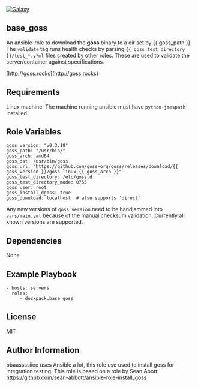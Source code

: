 [![Galaxy](https://img.shields.io/badge/galaxy-dockpack.base__goss-blue.svg?style=flat)](https://galaxy.ansible.com/dockpack/base_goss)

base_goss
---------

An ansible-role to download the **goss** binary to a dir set by {{ goss_path }}.
The `validate` tag runs health checks by parsing `{{ goss_test_directory }}/test_*.y*ml` files created by other roles.
These are used to validate the server/container against specifications.

[http://goss.rocks](http://goss.rocks)

Requirements
------------

Linux machine. The machine running ansible must have `python-jmespath` installed.

Role Variables
--------------

    goss_version: "v0.3.18"
    goss_path: "/usr/bin/"
    goss_arch: amd64
    goss_dst: /usr/bin/goss
    goss_url: "https://github.com/goss-org/goss/releases/download/{{ goss_version }}/goss-linux-{{ goss_arch }}"
    goss_test_directory: /etc/goss.d
    goss_test_directory_mode: 0755
    goss_user: root
    goss_install_dgoss: true
    goss_download: localhost  # also supports 'direct'

Any new versions of `goss_version` need to be handjammed into `vars/main.yml` because of the manual checksum validation. Currently all known versions are supported.

Dependencies
------------

None

Example Playbook
----------------

    - hosts: servers
      roles:
         - dockpack.base_goss

License
-------

MIT

Author Information
------------------
bbaassssiiee uses Ansible a lot, this role use used to install goss for integration testing.
This role  is based on a role by Sean Abott: https://github.com/sean-abbott/ansible-role-install_goss
